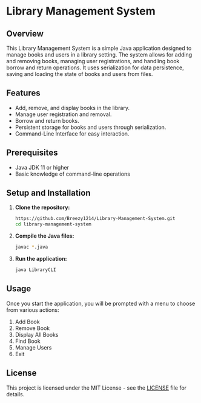# Library Management System

## Overview

This Library Management System is a simple Java application designed to manage books and users in a library setting. The system allows for adding and removing books, managing user registrations, and handling book borrow and return operations. It uses serialization for data persistence, saving and loading the state of books and users from files.

## Features

- Add, remove, and display books in the library.
- Manage user registration and removal.
- Borrow and return books.
- Persistent storage for books and users through serialization.
- Command-Line Interface for easy interaction.

## Prerequisites

- Java JDK 11 or higher
- Basic knowledge of command-line operations

## Setup and Installation

1. **Clone the repository:**
   ```bash
   https://github.com/Breezy1214/Library-Management-System.git
   cd library-management-system
2. **Compile the Java files:**
   ```bash
   javac *.java
3. **Run the application:**
   ```bash
   java LibraryCLI

## Usage
Once you start the application, you will be prompted with a menu to choose from various actions:

1. Add Book
2. Remove Book
3. Display All Books
4. Find Book
5. Manage Users
6. Exit

## License
This project is licensed under the MIT License - see the [LICENSE](LICENSE) file for details.